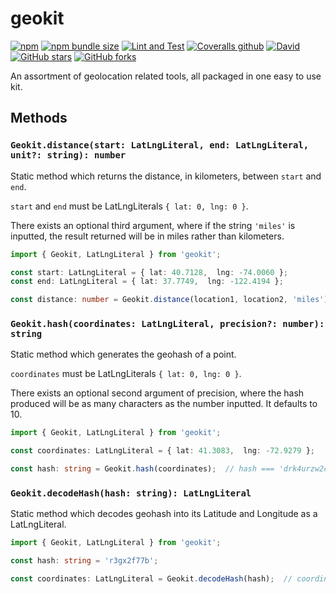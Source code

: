 # geokit

[![npm](https://img.shields.io/npm/v/geokit)](https://www.npmjs.com/package/geokit) [![npm bundle size](https://img.shields.io/bundlephobia/minzip/geokit)](https://bundlephobia.com/result?p=geokit) [![Lint and Test](https://github.com/MichaelSolati/geokit/workflows/Lint%20and%20Test/badge.svg?branch=master)](https://github.com/MichaelSolati/geokit/actions?query=workflow%3A%22Lint+and+Test%22) [![Coveralls github](https://img.shields.io/coveralls/github/MichaelSolati/geokit)](https://coveralls.io/github/MichaelSolati/geokit) [![David](https://img.shields.io/david/michaelsolati/geokit)](https://david-dm.org/michaelsolati/geokit) [![GitHub stars](https://img.shields.io/github/stars/MichaelSolati/geokit)](https://github.com/MichaelSolati/geokit/stargazers) [![GitHub forks](https://img.shields.io/github/forks/MichaelSolati/geokit)](https://github.com/MichaelSolati/geokit/network/members)

An assortment of geolocation related tools, all packaged in one easy to use kit.

## Methods

### `Geokit.distance(start: LatLngLiteral, end: LatLngLiteral, unit?: string): number`

Static method which returns the distance, in kilometers, between `start` and `end`.

`start` and `end` must be LatLngLiterals `{ lat: 0, lng: 0 }`.

There exists an optional third argument, where if the string `'miles'` is inputted, the result returned will be in miles rather than kilometers.

```TypeScript
import { Geokit, LatLngLiteral } from 'geokit';

const start: LatLngLiteral = { lat: 40.7128,  lng: -74.0060 };
const end: LatLngLiteral = { lat: 37.7749,  lng: -122.4194 };

const distance: number = Geokit.distance(location1, location2, 'miles');  // distance === 2568.4458439997047
```

### `Geokit.hash(coordinates: LatLngLiteral, precision?: number): string`

Static method which generates the geohash of a point.

`coordinates` must be LatLngLiterals `{ lat: 0, lng: 0 }`.

There exists an optional second argument of precision, where the hash produced will be as many characters as the number inputted. It defaults to 10.

```TypeScript
import { Geokit, LatLngLiteral } from 'geokit';

const coordinates: LatLngLiteral = { lat: 41.3083,  lng: -72.9279 };

const hash: string = Geokit.hash(coordinates);  // hash === 'drk4urzw2c'
```

### `Geokit.decodeHash(hash: string): LatLngLiteral`

Static method which decodes geohash into its Latitude and Longitude as a LatLngLiteral.

```TypeScript
import { Geokit, LatLngLiteral } from 'geokit';

const hash: string = 'r3gx2f77b';

const coordinates: LatLngLiteral = Geokit.decodeHash(hash);  // coordinates === { lat: -33.86881113052368,  lng: 151.2093186378479 }
```
